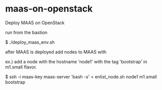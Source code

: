 # maas-on-openstack
Deploy MAAS on OpenStack

run from the bastion

$ ./deploy_maas_env.sh

after MAAS is deployed add nodes to MAAS with

ex.) add a node with the hostname 'node1' with the tag 'bootstrap' in m1.small flavor.

$ ssh -i maas-key maas-server 'bash -s' < enlist_node.sh node1 m1.small bootstrap
